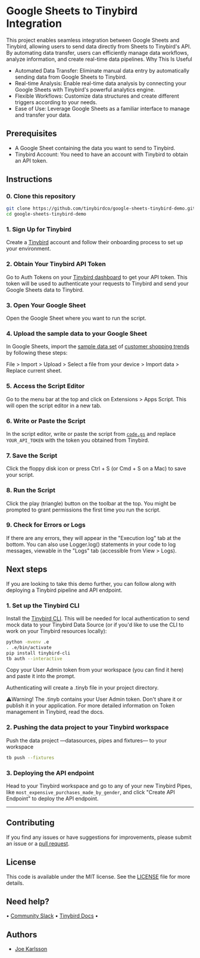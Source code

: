 # Google Sheets to Tinybird Integration

This project enables seamless integration between Google Sheets and Tinybird, allowing users to send data directly from Sheets to Tinybird's API. By automating data transfer, users can efficiently manage data workflows, analyze information, and create real-time data pipelines.
Why This Is Useful

* Automated Data Transfer: Eliminate manual data entry by automatically sending data from Google Sheets to Tinybird.
* Real-time Analysis: Enable real-time data analysis by connecting your Google Sheets with Tinybird's powerful analytics engine.
* Flexible Workflows: Customize data structures and create different triggers according to your needs.
* Ease of Use: Leverage Google Sheets as a familiar interface to manage and transfer your data.

## Prerequisites

* A Google Sheet containing the data you want to send to Tinybird.
* Tinybird Account: You need to have an account with Tinybird to obtain an API token.

## Instructions

### 0. Clone this repository

```bash
git clone https://github.com/tinybirdco/google-sheets-tinybird-demo.git
cd google-sheets-tinybird-demo
```

### 1. Sign Up for Tinybird

Create a [Tinybird](https://www.tinybird.co) account and follow their onboarding process to set up your environment.

### 2. Obtain Your Tinybird API Token

Go to Auth Tokens on your [Tinybird dashboard](https://ui.tinybird.co/) to get your API token. This token will be used to authenticate your requests to Tinybird and send your Google Sheets data to Tinybird.

### 3. Open Your Google Sheet

Open the Google Sheet where you want to run the script.

### 4. Upload the sample data to your Google Sheet

In Google Sheets, import the [sample data set](https://github.com/tinybirdco/google-sheets-tinybird-demo/blob/main/data.csv) of [customer shopping trends](https://www.kaggle.com/datasets/iamsouravbanerjee/customer-shopping-trends-dataset?select=shopping_trends_updated.csv) by following these steps:

File > Import > Upload > Select a file from your device > Import data > Replace current sheet.

### 5. Access the Script Editor

Go to the menu bar at the top and click on Extensions > Apps Script. This will open the script editor in a new tab.

### 6. Write or Paste the Script

In the script editor, write or paste the script from [`code.gs`](https://github.com/tinybirdco/google-sheets-tinybird-demo/blob/main/Code.gs) and replace `YOUR_API_TOKEN` with the token you obtained from Tinybird.

### 7. Save the Script

Click the floppy disk icon or press Ctrl + S (or Cmd + S on a Mac) to save your script.

### 8. Run the Script

Click the play (triangle) button on the toolbar at the top. You might be prompted to grant permissions the first time you run the script.

### 9. Check for Errors or Logs

If there are any errors, they will appear in the "Execution log" tab at the bottom. You can also use Logger.log() statements in your code to log messages, viewable in the "Logs" tab (accessible from View > Logs).

## Next steps

If you are looking to take this demo further, you can follow along with deploying a Tinybird pipeline and API endpoint.

### 1. Set up the Tinybird CLI

Install the [Tinybird CLI](https://www.tinybird.co/docs/cli.html). This will be needed for local authentication to send mock data to your Tinybird Data Source (or if you'd like to use the CLI to work on your Tinybird resources locally):

```bash
python -mvenv .e
. .e/bin/activate
pip install tinybird-cli
tb auth --interactive
```

Copy your User Admin token from your workspace (you can find it here) and paste it into the prompt.

Authenticating will create a .tinyb file in your project directory.

⚠️Warning! The .tinyb contains your User Admin token. Don't share it or publish it in your application. For more detailed information on Token management in Tinybird, read the docs.

### 2. Pushing the data project to your Tinybird workspace

Push the data project —datasources, pipes and fixtures— to your workspace

```bash
tb push --fixtures
```

### 3. Deploying the API endpoint

Head to your Tinybird workspace and go to any of your new Tinybird Pipes, like `most_expensive_purchases_made_by_gender`, and click "Create API Endpoint" to deploy the API endpoint.

---

## Contributing

If you find any issues or have suggestions for improvements, please submit an issue or a [pull request](https://github.com/tinybirdco/google-sheets-tinybird-demo/pulls?q=is%3Apr+is%3Aopen+sort%3Aupdated-desc).

## License

This code is available under the MIT license. See the [LICENSE](https://github.com/tinybirdco/google-sheets-tinybird-demo/blob/main/LICENSE) file for more details.

## Need help?

&bull; [Community Slack](https://www.tinybird.co/join-our-slack-community) &bull; [Tinybird Docs](https://docs.tinybird.co/) &bull;

## Authors

* [Joe Karlsson](https://github.com/joekarlsson)
